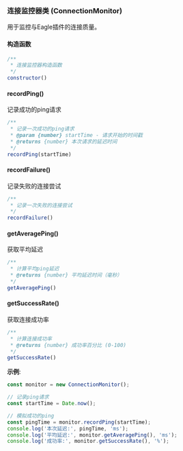 ### 连接监控器类 (ConnectionMonitor)

用于监控与Eagle插件的连接质量。

#### 构造函数

```javascript
/**
 * 连接监控器构造函数
 */
constructor()
```

#### recordPing()
记录成功的ping请求

```javascript
/**
 * 记录一次成功的ping请求
 * @param {number} startTime - 请求开始的时间戳
 * @returns {number} 本次请求的延迟时间
 */
recordPing(startTime)
```

#### recordFailure()
记录失败的连接尝试

```javascript
/**
 * 记录一次失败的连接尝试
 */
recordFailure()
```

#### getAveragePing()
获取平均延迟

```javascript
/**
 * 计算平均ping延迟
 * @returns {number} 平均延迟时间（毫秒）
 */
getAveragePing()
```

#### getSuccessRate()
获取连接成功率

```javascript
/**
 * 计算连接成功率
 * @returns {number} 成功率百分比 (0-100)
 */
getSuccessRate()
```

**示例**:
```javascript
const monitor = new ConnectionMonitor();

// 记录ping请求
const startTime = Date.now();

// 模拟成功的ping
const pingTime = monitor.recordPing(startTime);
console.log('本次延迟:', pingTime, 'ms');
console.log('平均延迟:', monitor.getAveragePing(), 'ms');
console.log('成功率:', monitor.getSuccessRate(), '%');
```
